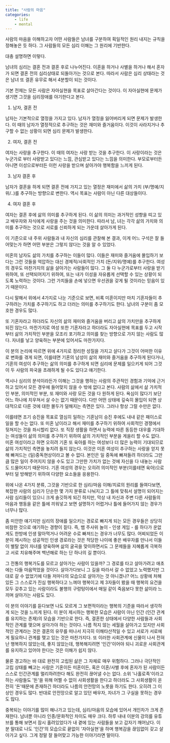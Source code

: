 ```yaml
---
title: "사람의 마음"
categories:
    - life
    - mental
---
```


사람의 마음을 이해하고자 어떤 사람들은 남녀를 구분하여 획일적인 원리 내지는 규칙을 정해놓은 듯 하다. 그 사람들의 모든 심리 이해는 그 원리에 기반한다.

대충 설명하면 이렇다.

남녀의 심리는 결혼 전과 결혼 후로 나누어진다. 이혼을 하거나 사별을 하거나 해서 혼자가 되면 결혼 전의 심리상태로 되돌아가는 것으로 본다. 따라서 사람은 심리 상태라는 것은 남녀 또 결혼 유무로 해서 4분할이 되는 것이다. 

기본 전제는 모든 사람은 자아실현을 목표로 살아간다는 것이다. 이 자아실현에 문제가 생기면 그것을 심리장애를 야기한다고 본다.

1) 남자, 결혼 전

남자는 기본적으로 열정을 가지고 있다. 남자가 열정을 잃어버리게 되면 문제가 발생한다. 이 때의 남자가 열정적으로 추구하는 것은 재미와 즐거움이다. 이것이 사라지거나 추구할 수 없는 상황이 되면 심리 문제가 발생한다.

2) 여자, 결혼 전

여자는 사랑을 추구한다. 이 때의 여자는 사랑 받는 것을 추구한다. 이 사랑이라는 것은 누군가로 부터 사랑받고 있다는 느낌, 관심받고 있다는 느낌을 의미한다. 부모로부터든 아니면 이성으로부터든 이런 사랑을 받으며 살아가야 행복함을 느끼게 된다.

3) 남자 결혼 후

남자가 결혼을 하게 되면 결혼 전에 가지고 있는 열정은 재미에서 삶의 가치 (부/명예/지위/..)를 추구하는 방향으로 변한다. 역시 목표는 사람이 아닌 다른 대상들이다.

4) 여자 결혼 후

여자는 결혼 후에 삶의 의미를 추구하게 된다. 이 삶의 의미는 과거적인 성향을 띠고 있고 배우자와 자식에게 사랑을 주는 것을 의미한다. 따라서 남, 녀는 각각 삶의 가치와 의미를 추구하는 것으로 서로를 신뢰하게 되는 가운데 살아가게 된다. 

이 기준으로 내 주위 사람들과 내 자신의 심리를 관찰해 본 결과, 이게 어느 구석은 잘 들어맞는가 하면 어떤 부분은 그렇지 않다는 것을 알 수 있었다.

미혼의 남자도 삶의 가치를 추구하는 이들이 많다. 이들은 재미와 즐거움에 몰입하기 보다는 그런 것들을 억압하는 대신 경제적/사회적인 가치 (돈/지위/명예)를 추구한다. 여성의 경우도 마찬가지의 삶을 살아가는 사람들이 많다. 그 둘 다 누군가로부터 사랑을 받기 위하여, 또 선택되어지기 위하여, 또는 내가 이성을 자유롭게 선택할 수 있는 상황이 되도록 노력하는 것이다. 그런 가치들을 손에 넣으면 우선권을 갖게 될 것이라는 믿음이 있기 때문이다.

다시 말해서 위에서 4가지로 나눈 기준으로 보면, 비록 미혼이지만 마치 기혼자들이 추구하려는 가치를 추구하기도 하고 더러는 의미를 추구하기도 한다. 남녀의 구분이 좀 모호한 경우도 많다. 

또 기혼자라고 하더라도 자신의 삶의 재미와 즐거움을 버리고 삶의 가치만을 추구하게 되진 않는다. 마찬가지로 여성 또한 기혼자라고 하더라도 자아실현에 목표를 두고 시작부터 삶의 가치적인 부분을 모조리 포기하고 의미를 찾는 방향으로 가지 않는 사람도 많다. 자녀를 낳고 양육하는 부분에 있어서도 마찬가지다. 

이 분의 논리에 따르면 위에 4가지로 정리한 성질을 가지고 살다가 그것이 어떠한 이유로 변화를 겪게 되면, 이를테면 기혼의 남성이 삶의 재미와 즐거움을 추구하게 된다거나, 기혼의 여성이 추구하는 삶의 의미를 추구하게 되면 심리에 문제를 일으키게 되어 그것이 두 사람의 파국을 초래하게 될 수도 있다고 얘기한다. 

역시나 심리의 분석이라든가 이해는 그것을 행하는 사람의 주관적인 경험과 기억에 근거하고 있어서 모든 경우에 들어맞지 않을 수 밖에 없다고 본다. 사람의 삶에서 삶 가치적인 부분, 의미적인 부분, 또 재미와 사랑 모든 것을 다 원하게 된다. 욕심이 많다기 보단 어느 하나에 치우쳐서 살 수는 없기 때문이다. 다만 어떤 상태에 깊숙히 몰입이 되면 상대적으로 다른 것에 대한 몰두가 덜해지는 측면은 있다. 그러나 항상 그럴 수만은 없다. 

이를테면 조기 승진을 목표로 열심히 일하는 기혼남이 승진 후에도 내내 같은 패이스로 일을 할 수는 없다. 또 미혼 남이라고 해서 재미를 추구하기 위하여 사회적인 경쟁에서 뒷쳐지는 것을 좌시할리 없다. 또 직장 생활을 하면서 능력에 따른 동등한 대우를 기대하는 여성들이 삶의 의미를 추구하기 위하여 삶의 가치적인 부분을 게을리 할 수도 없다. 미혼 여성이라고 하면 오히려 기혼 또 육아를 하는 여성보다 더 많은 능력이 기대되므로 삶의 가치적인 측면을 놓치려 들지 않는다. 이것은 미혼 여성이 추구하는 사랑을 얻지 못해 빠져드는 (일)중독현상이라고 볼 수 없다. 본인은 일 중독에 빠져들려 하더라도 그만큼 많은 일이 주어지지 않을 수도 있고 그만한 가치가 없는 것에 자신을 다 내놓는 사람도 드물어지기 때문이다. 기혼 여성의 경우는 오히려 의미적인 부분(이를테면 육아)으로 부터 덜 방해받기 위하여 다양한 요소들을 응용한다. 

위에 나온 4가지 분류, 그것을 기반으로 한 심리/마음 이해/치료의 원리를 들여다보면, 복잡한 사람의 심리가 단순한 몇 가지 분류로 나눠지고 그 틀에 맞춰서 설명이 되어지는 사람 심리들이 있으니 크게 솔깃하게 되긴 하지만, 막상 내 자신과 주변 다른 사람들의 마음과 행동을 같은 틀에 끼워넣고 보면 설명하기 어렵거나 틀에 들어가지 않는 경우가 너무나 많다.

좀 미안한 얘기지만 심리의 장애를 일으키는 경로로 빠지게 되는 모든 경우들은 상당히 비참한 것으로 얘기하는 경향이 짙다. 즉, 뱀 주사위 놀이 - 인생 게임 - 를 하다가 운없게도 한방에 인생 말아먹거나 어려운 수로 빠져드는 경우가 너무도 많다. 어찌되었든 이분이 제시하는 성공적인 인생 경로라는 것은 적당한 나이에 좋은 배우자를 만나서 이들이 별탈 없이 자녀를 양육하며 삶의 굴곡을 맞이하면서도 그 문제들을 지혜롭게 극복하고 서로 치유해주며 백년해로 하는 단 하나의 길 뿐이다. 

그 전통의 행복가도를 모르고 살아가는 사람이 있을까? 그 경로를 타고 살아가려고 애초에는 다들 마음먹었을 것이다. 살아가다보니 그 길을 따라서 갈 수 없었고 노력했지만 그대로 갈 수 없었기에 다들 저마다의 모습으로 살아가는 것 아니겠나? 어느 상황에 처해있든 그 스스로가 진심 행복하다고 느껴야 행복이고 제 3자들이 봤을 때 행복의 요건을 모두 갖추고 있는 사람이라도 불행의 구렁텅이에서 매일 같이 죽음보다 못한 삶이라 느끼며 살아가는 사람도 있다. 

이 분의 이야기를 듣다보면 나도 모르게 그 보편적이라는 행복의 기준을 따라서 생각하게 되는 것을 느끼게 된다. 이 분이 제시하는 행복한 모습은 사람이 아닌 인간 (인간 관계를 유지하는 존재)의 모습을 기반으로 한다. 즉, 결혼한 상태에서 다양한 사람들과 사회적인 관계를 맺으며 살아가야 하는 것이다. 나름 적지 않는 세월을 살아가고 있지만 사회적인 관계라는 것은 결혼의 유무를 떠나서 지극히 이해타산적일 수 있고 서로가 서로에게 필요하니 관계를 맺고 있는 것은 마찬가지다. 또 이러한 사회관계에 신물이 나서 전혀 난 행복하지 않았는데, 좋지 않았는데, 행복해지려면 '인간'이어야 되니 괴로운 사회관계를 유지하고 있어야 한다는 것은 이해가 쉽지 않다. 

물론 경고하는 바 대로 완전히 고립된 삶은 그 자체로 매우 위험하다. 그러나 극단적인 고립 상태를 빼고는 사람은 기혼이든 미혼이든, 혹은 이혼/사별 후에 혼자가 된 사람이든 스스로 인간관계를 멀리하려한다 해도 완전히 끊어낼 수는 없다. 소위 '나홀로족'이라고 하는 사람들도 '돈'을 위해 어쩔 수 없이 사회생활을 한다고 하더라도 그 사회생활이 온전히 '돈'때문에 존재하긴 하더라도 나름의 안전망의 노릇을 하기도 한다. 오히려 그 이상인 경우도 많다. 반대로 안전망으로 알고 있던 배우자, 자녀가 그 구실을 못하는 경우도 많다. 

중복되는 이야기를 많이 해나가고 있는데, 심리/마음의 모습에 있어서 개인차가 크게 존재한다. 남녀뿐 아니라 인종/문화적인 차이도 매우 크다. 하루 내내 이분의 강의를 유튜브를 통해 보면서 잠시 홀려있었다가 내 곁에 있는 사람들을 보고 갑자기 깨어났다. 이 분 말대로 나도 '인간'의 모습으로 끝없이 '자아실현'을 하며 행복감을 끊임없이 갖고 살아가고 싶다. 그게 정말 잘 들어맞고 가능한 이야기라면 말이다.
